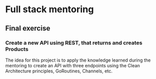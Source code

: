 # Full stack mentoring
## Final exercise
### Create a new API using REST, that returns and creates Products
The idea for this project is to apply the knowledge learned during the mentoring to create
an API with three endpoints using the Clean Architecture principles, GoRoutines, Channels, etc.